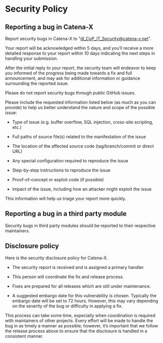 # Security Policy

## Reporting a bug in Catena-X
Report security bugs in Catena-X to "dl_CoP_IT_Security@catena-x.net".

Your report will be acknowledged within 5 days, and you’ll receive a more detailed response to your report within 10 days indicating the next steps in handling your submission.

After the initial reply to your report, the security team will endeavor to keep you informed of the progress being made towards a fix and full announcement, and may ask for additional information or guidance surrounding the reported issue.

Please do not report security bugs through public GitHub issues.


Please include the requested information listed below (as much as you can provide) to help us better understand the nature and scope of the possible issue:

- Type of issue (e.g. buffer overflow, SQL injection, cross-site scripting, etc.)

- Full paths of source file(s) related to the manifestation of the issue

- The location of the affected source code (tag/branch/commit or direct URL)

- Any special configuration required to reproduce the issue

- Step-by-step instructions to reproduce the issue

- Proof-of-concept or exploit code (if possible)

- Impact of the issue, including how an attacker might exploit the issue

This information will help us triage your report more quickly.

## Reporting a bug in a third party module

Security bugs in third party modules should be reported to their respective maintainers.

## Disclosure policy

Here is the security disclosure policy for Catena-X.

- The security report is received and is assigned a primary handler.

- This person will coordinate the fix and release process.

- Fixes are prepared for all releases which are still under maintenance.

- A suggested embargo date for this vulnerability is chosen. Typically the embargo date will be set to 72 hours. However, this may vary depending on the severity of the bug or difficulty in applying a fix.

This process can take some time, especially when coordination is required with maintainers of other projects.
Every effort will be made to handle the bug in as timely a manner as possible; however, it’s important that we follow the release process above to ensure that the disclosure is handled in a consistent manner.
